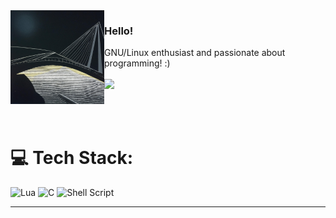 <img align="left" src="https://github.com/saveside/saveside/blob/main/isave-small.png?raw=true">

### Hello!

GNU/Linux enthusiast and passionate about programming! :)
<br>
<br>
[![](https://visitcount.itsvg.in/api?id=saveside&style=flat&color=010101)](https://github.com/saveside)

<br>

<br>

# 💻 Tech Stack:
![Lua](https://img.shields.io/badge/lua-%232C2D72.svg?style=for-the-badge&logo=lua&logoColor=white) ![C](https://img.shields.io/badge/c-%2300599C.svg?style=for-the-badge&logo=c&logoColor=white) ![Shell Script](https://img.shields.io/badge/shell_script-%23121011.svg?style=for-the-badge&logo=gnu-bash&logoColor=white)


---
